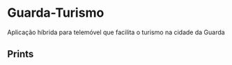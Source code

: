 # Guarda-Turismo
Aplicação híbrida para telemóvel que facilita o turismo na cidade da Guarda 

## Prints

